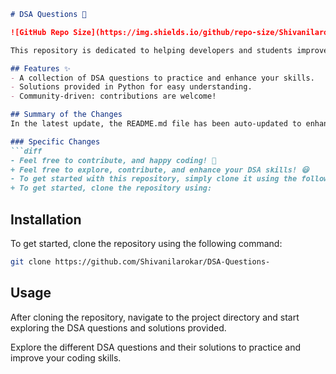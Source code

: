 ```markdown
# DSA Questions 🚀

![GitHub Repo Size](https://img.shields.io/github/repo-size/Shivanilarokar/DSA-Questions-) ![Contributors](https://img.shields.io/github/contributors/Shivanilarokar/DSA-Questions-) ![Issues](https://img.shields.io/github/issues/Shivanilarokar/DSA-Questions-)

This repository is dedicated to helping developers and students improve their skills in Data Structures and Algorithms (DSA) through a collection of curated questions and solutions.

## Features ✨
- A collection of DSA questions to practice and enhance your skills.
- Solutions provided in Python for easy understanding.
- Community-driven: contributions are welcome!

## Summary of the Changes
In the latest update, the README.md file has been auto-updated to enhance clarity and accessibility. Here are the specific changes made:

### Specific Changes
```diff
- Feel free to contribute, and happy coding! 🎉
+ Feel free to explore, contribute, and enhance your DSA skills! 😃
- To get started with this repository, simply clone it using the following command:
+ To get started, clone the repository using:
```

## Installation
To get started, clone the repository using the following command:

```bash
git clone https://github.com/Shivanilarokar/DSA-Questions-
```

## Usage
After cloning the repository, navigate to the project directory and start exploring the DSA questions and solutions provided.

Explore the different DSA questions and their solutions to practice and improve your coding skills.
```